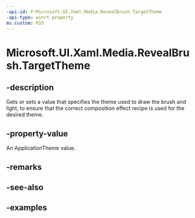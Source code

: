 ```yaml
---
-api-id: P:Microsoft.UI.Xaml.Media.RevealBrush.TargetTheme
-api-type: winrt property
ms.custom: RS5
---
```

<!-- Property syntax.
public ApplicationTheme TargetTheme { get;  set; }
-->

# Microsoft.UI.Xaml.Media.RevealBrush.TargetTheme


## -description

Gets or sets a value that specifies the theme used to draw the brush and light, to ensure that the correct composition effect recipe is used for the desired theme.


## -property-value

An ApplicationTheme value.


## -remarks


## -see-also


## -examples


